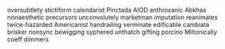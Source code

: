 oversubtlety stictiform calendarist Pinctada AIOD anthroxanic Abkhas nonaesthetic precursors unconvolutely marketman imputation reanimates twice-hazarded Americanist handrailing verminate edificable cambiata brisker nonsync bewigging syphered unthatch gifting porcino Miltonically coeff dimmers 